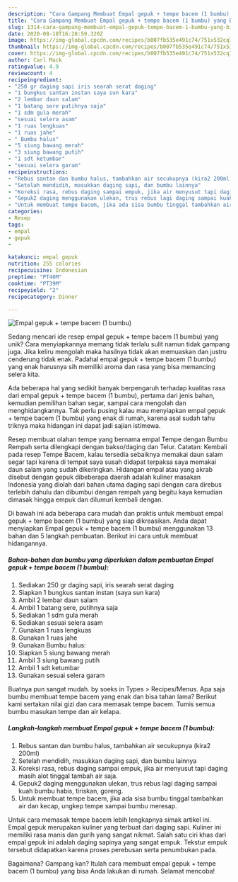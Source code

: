 ```yaml
---
description: "Cara Gampang Membuat Empal gepuk + tempe bacem (1 bumbu) yang Bikin Ngiler"
title: "Cara Gampang Membuat Empal gepuk + tempe bacem (1 bumbu) yang Bikin Ngiler"
slug: 1314-cara-gampang-membuat-empal-gepuk-tempe-bacem-1-bumbu-yang-bikin-ngiler
date: 2020-08-18T16:28:59.320Z
image: https://img-global.cpcdn.com/recipes/b007fb535e491c74/751x532cq70/empal-gepuk-tempe-bacem-1-bumbu-foto-resep-utama.jpg
thumbnail: https://img-global.cpcdn.com/recipes/b007fb535e491c74/751x532cq70/empal-gepuk-tempe-bacem-1-bumbu-foto-resep-utama.jpg
cover: https://img-global.cpcdn.com/recipes/b007fb535e491c74/751x532cq70/empal-gepuk-tempe-bacem-1-bumbu-foto-resep-utama.jpg
author: Carl Mack
ratingvalue: 4.9
reviewcount: 4
recipeingredient:
- "250 gr daging sapi iris searah serat daging"
- "1 bungkus santan instan saya sun kara"
- "2 lembar daun salam"
- "1 batang sere putihnya saja"
- "1 sdm gula merah"
- "sesuai selera asam"
- "1 ruas lengkuas"
- "1 ruas jahe"
- " Bumbu halus"
- "5 siung bawang merah"
- "3 siung bawang putih"
- "1 sdt ketumbar"
- "sesuai selera garam"
recipeinstructions:
- "Rebus santan dan bumbu halus, tambahkan air secukupnya (kira2 200ml)"
- "Setelah mendidih, masukkan daging sapi, dan bumbu lainnya"
- "Koreksi rasa, rebus daging sampai empuk, jika air menyusut tapi daging masih alot tinggal tambah air saja."
- "Gepuk2 daging menggunakan ulekan, trus rebus lagi daging sampai kuah bumbu habis, tiriskan, goreng."
- "Untuk membuat tempe bacem, jika ada sisa bumbu tinggal tambahkan air dan kecap, ungkep tempe sampai bumbu meresap."
categories:
- Resep
tags:
- empal
- gepuk
- 

katakunci: empal gepuk  
nutrition: 255 calories
recipecuisine: Indonesian
preptime: "PT40M"
cooktime: "PT39M"
recipeyield: "2"
recipecategory: Dinner

---
```



![Empal gepuk + tempe bacem (1 bumbu)](https://img-global.cpcdn.com/recipes/b007fb535e491c74/751x532cq70/empal-gepuk-tempe-bacem-1-bumbu-foto-resep-utama.jpg)

Sedang mencari ide resep empal gepuk + tempe bacem (1 bumbu) yang unik? Cara menyiapkannya memang tidak terlalu sulit namun tidak gampang juga. Jika keliru mengolah maka hasilnya tidak akan memuaskan dan justru cenderung tidak enak. Padahal empal gepuk + tempe bacem (1 bumbu) yang enak harusnya sih memiliki aroma dan rasa yang bisa memancing selera kita.

Ada beberapa hal yang sedikit banyak berpengaruh terhadap kualitas rasa dari empal gepuk + tempe bacem (1 bumbu), pertama dari jenis bahan, kemudian pemilihan bahan segar, sampai cara mengolah dan menghidangkannya. Tak perlu pusing kalau mau menyiapkan empal gepuk + tempe bacem (1 bumbu) yang enak di rumah, karena asal sudah tahu triknya maka hidangan ini dapat jadi sajian istimewa.

Resep membuat olahan tempe yang bernama empal Tempe dengan Bumbu Rempah serta dilengkapi dengan bakso/daging dan Telur. Catatan: Kembali pada resep Tempe Bacem, kalau tersedia sebaiknya memakai daun salam segar tapi karena di tempat saya susah didapat terpaksa saya memakai daun salam yang sudah dikeringkan. Hidangan empal atau yang akrab disebut dengan gepuk dibeberapa daerah adalah kuliner masakan Indonesia yang diolah dari bahan utama daging sapi dengan cara direbus terlebih dahulu dan dibumbui dengan rempah yang begitu kaya kemudian dimasak hingga empuk dan dilumuri kembali dengan.


Di bawah ini ada beberapa cara mudah dan praktis untuk membuat empal gepuk + tempe bacem (1 bumbu) yang siap dikreasikan. Anda dapat menyiapkan Empal gepuk + tempe bacem (1 bumbu) menggunakan 13 bahan dan 5 langkah pembuatan. Berikut ini cara untuk membuat hidangannya.

<!--inarticleads1-->

##### Bahan-bahan dan bumbu yang diperlukan dalam pembuatan Empal gepuk + tempe bacem (1 bumbu):

1. Sediakan 250 gr daging sapi, iris searah serat daging
1. Siapkan 1 bungkus santan instan (saya sun kara)
1. Ambil 2 lembar daun salam
1. Ambil 1 batang sere, putihnya saja
1. Sediakan 1 sdm gula merah
1. Sediakan sesuai selera asam
1. Gunakan 1 ruas lengkuas
1. Gunakan 1 ruas jahe
1. Gunakan  Bumbu halus:
1. Siapkan 5 siung bawang merah
1. Ambil 3 siung bawang putih
1. Ambil 1 sdt ketumbar
1. Gunakan sesuai selera garam


Buatnya pun sangat mudah. by soeks in Types &gt; Recipes/Menus. Apa saja bumbu membuat tempe bacem yang enak dan bisa tahan lama? Berikut kami sertakan nilai gizi dan cara memasak tempe bacem. Tumis semua bumbu masukan tempe dan air kelapa. 

<!--inarticleads2-->

##### Langkah-langkah membuat Empal gepuk + tempe bacem (1 bumbu):

1. Rebus santan dan bumbu halus, tambahkan air secukupnya (kira2 200ml)
1. Setelah mendidih, masukkan daging sapi, dan bumbu lainnya
1. Koreksi rasa, rebus daging sampai empuk, jika air menyusut tapi daging masih alot tinggal tambah air saja.
1. Gepuk2 daging menggunakan ulekan, trus rebus lagi daging sampai kuah bumbu habis, tiriskan, goreng.
1. Untuk membuat tempe bacem, jika ada sisa bumbu tinggal tambahkan air dan kecap, ungkep tempe sampai bumbu meresap.


Untuk cara memasak tempe bacem lebih lengkapnya simak artikel ini. Empal gepuk merupakan kuliner yang terbuat dari daging sapi. Kuliner ini memiliki rasa manis dan gurih yang sangat nikmat. Salah satu ciri khas dari empal gepuk ini adalah daging sapinya yang sangat empuk. Tekstur empuk tersebut didapatkan karena proses perebusan serta penumbukan pada. 

Bagaimana? Gampang kan? Itulah cara membuat empal gepuk + tempe bacem (1 bumbu) yang bisa Anda lakukan di rumah. Selamat mencoba!
